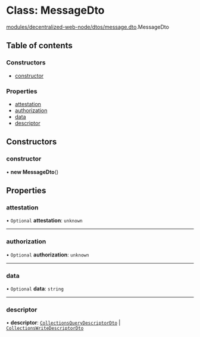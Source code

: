 # Class: MessageDto

[modules/decentralized-web-node/dtos/message.dto](../modules/modules_decentralized_web_node_dtos_message_dto.md).MessageDto

## Table of contents

### Constructors

- [constructor](modules_decentralized_web_node_dtos_message_dto.MessageDto.md#constructor)

### Properties

- [attestation](modules_decentralized_web_node_dtos_message_dto.MessageDto.md#attestation)
- [authorization](modules_decentralized_web_node_dtos_message_dto.MessageDto.md#authorization)
- [data](modules_decentralized_web_node_dtos_message_dto.MessageDto.md#data)
- [descriptor](modules_decentralized_web_node_dtos_message_dto.MessageDto.md#descriptor)

## Constructors

### constructor

• **new MessageDto**()

## Properties

### attestation

• `Optional` **attestation**: `unknown`

___

### authorization

• `Optional` **authorization**: `unknown`

___

### data

• `Optional` **data**: `string`

___

### descriptor

• **descriptor**: [`CollectionsQueryDescriptorDto`](modules_decentralized_web_node_dtos_collections_query_descriptor_dto.CollectionsQueryDescriptorDto.md) \| [`CollectionsWriteDescriptorDto`](modules_decentralized_web_node_dtos_collections_write_descriptor_dto.CollectionsWriteDescriptorDto.md)
